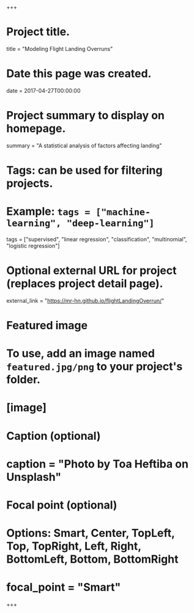 +++
# Project title.
title = "Modeling Flight Landing Overruns"

# Date this page was created.
date = 2017-04-27T00:00:00

# Project summary to display on homepage.
summary = "A statistical analysis of factors affecting landing"

# Tags: can be used for filtering projects.
# Example: `tags = ["machine-learning", "deep-learning"]`
tags = ["supervised", "linear regression", "classification", "multinomial", "logistic regression"]

# Optional external URL for project (replaces project detail page).
external_link = "https://mr-hn.github.io/flightLandingOverrun/"


# Featured image
# To use, add an image named `featured.jpg/png` to your project's folder. 
# [image]
# Caption (optional)
# caption = "Photo by Toa Heftiba on Unsplash"

# Focal point (optional)
# Options: Smart, Center, TopLeft, Top, TopRight, Left, Right, BottomLeft, Bottom, BottomRight
# focal_point = "Smart"
+++
